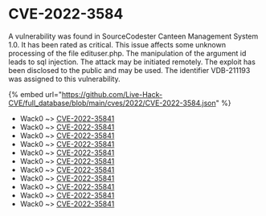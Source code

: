 # CVE-2022-3584

A vulnerability was found in SourceCodester Canteen Management System 1.0. It has been rated as critical. This issue affects some unknown processing of the file edituser.php. The manipulation of the argument id leads to sql injection. The attack may be initiated remotely. The exploit has been disclosed to the public and may be used. The identifier VDB-211193 was assigned to this vulnerability.

{% embed url="https://github.com/Live-Hack-CVE/full_database/blob/main/cves/2022/CVE-2022-3584.json" %}


* Wack0 ~> [CVE-2022-35841](https://www.alice-snow.ru/2022/database/cve-2022-3584/cve-2022-35841-wack0)
* Wack0 ~> [CVE-2022-35841](https://www.alice-snow.ru/2022/database/cve-2022-3584/cve-2022-35841-wack0)
* Wack0 ~> [CVE-2022-35841](https://www.alice-snow.ru/2022/database/cve-2022-3584/cve-2022-35841-wack0)
* Wack0 ~> [CVE-2022-35841](https://www.alice-snow.ru/2022/database/cve-2022-3584/cve-2022-35841-wack0)
* Wack0 ~> [CVE-2022-35841](https://www.alice-snow.ru/2022/database/cve-2022-3584/cve-2022-35841-wack0)
* Wack0 ~> [CVE-2022-35841](https://www.alice-snow.ru/2022/database/cve-2022-3584/cve-2022-35841-wack0)
* Wack0 ~> [CVE-2022-35841](https://www.alice-snow.ru/2022/database/cve-2022-3584/cve-2022-35841-wack0)
* Wack0 ~> [CVE-2022-35841](https://www.alice-snow.ru/2022/database/cve-2022-3584/cve-2022-35841-wack0)
* Wack0 ~> [CVE-2022-35841](https://www.alice-snow.ru/2022/database/cve-2022-3584/cve-2022-35841-wack0)
* Wack0 ~> [CVE-2022-35841](https://www.alice-snow.ru/2022/database/cve-2022-3584/cve-2022-35841-wack0)
* Wack0 ~> [CVE-2022-35841](https://www.alice-snow.ru/2022/database/cve-2022-3584/cve-2022-35841-wack0)